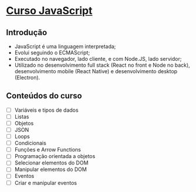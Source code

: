 # [Curso JavaScript](https://www.youtube.com/playlist?list=PLm-VCNNTu3LnlPhqxx03kvjQd3qF6EBdz)

## Introdução 

- JavaScript é uma linguagem interpretada;
- Evolui seguindo o ECMAScript;
- Executado no navegador, lado cliente, e com Node.JS, lado servidor;
- Utilizado no desenvolvimento full stack (React no front e Node no back), desenvolvimento mobile (React Native) e desenvolvimento desktop (Electron).

## Conteúdos do curso

- [ ] Variáveis e tipos de dados
- [ ] Listas
- [ ] Objetos
- [ ] JSON
- [ ] Loops
- [ ] Condicionais
- [ ] Funções e Arrow Functions
- [ ] Programação orientada a objetos
- [ ] Selecionar elementos do DOM 
- [ ] Manipular elementos do DOM
- [ ] Eventos
- [ ] Criar e manipular eventos